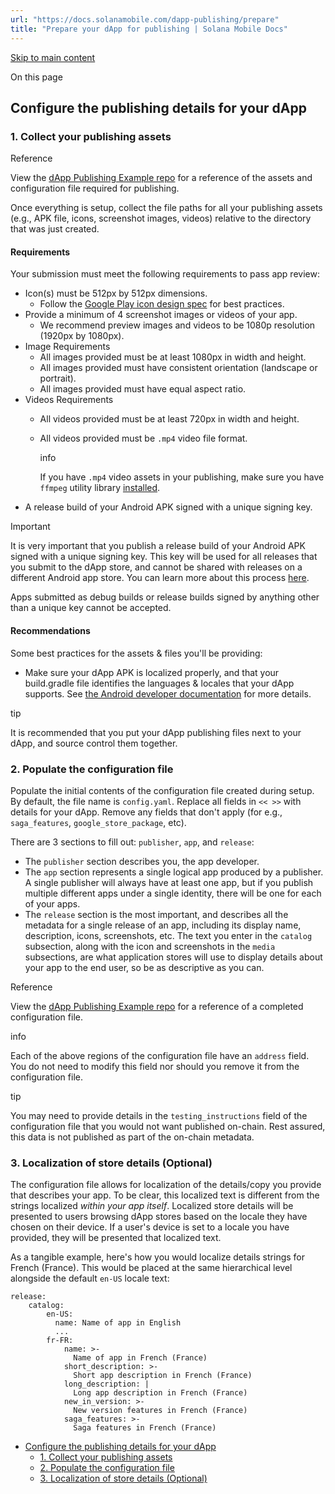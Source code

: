 ```yaml
---
url: "https://docs.solanamobile.com/dapp-publishing/prepare"
title: "Prepare your dApp for publishing | Solana Mobile Docs"
---
```


[Skip to main content](https://docs.solanamobile.com/dapp-publishing/prepare#__docusaurus_skipToContent_fallback)

On this page

## Configure the publishing details for your dApp [​](https://docs.solanamobile.com/dapp-publishing/prepare\#configure-the-publishing-details-for-your-dapp "Direct link to Configure the publishing details for your dApp")

### 1\. Collect your publishing assets [​](https://docs.solanamobile.com/dapp-publishing/prepare\#1-collect-your-publishing-assets "Direct link to 1. Collect your publishing assets")

Reference

View the [dApp Publishing Example repo](https://github.com/solana-mobile/dapp-publishing/tree/main/example) for a reference of the assets and configuration file required for publishing.

Once everything is setup, collect the file paths for all your publishing assets (e.g., APK file, icons, screenshot images, videos) relative to the directory that was just created.

#### Requirements [​](https://docs.solanamobile.com/dapp-publishing/prepare\#requirements "Direct link to Requirements")

Your submission must meet the following requirements to pass app review:

- Icon(s) must be 512px by 512px dimensions.
  - Follow the [Google Play icon design spec](https://developer.android.com/distribute/google-play/resources/icon-design-specifications) for best practices.
- Provide a minimum of 4 screenshot images or videos of your app.
  - We recommend preview images and videos to be 1080p resolution (1920px by 1080px).
- Image Requirements
  - All images provided must be at least 1080px in width and height.
  - All images provided must have consistent orientation (landscape or portrait).
  - All images provided must have equal aspect ratio.
- Videos Requirements
  - All videos provided must be at least 720px in width and height.

  - All videos provided must be `.mp4` video file format.



    info





    If you have `.mp4` video assets in your publishing, make sure you have `ffmpeg` utility library [installed](https://docs.solanamobile.com/dapp-publishing/setup#ffmpeg).
- A release build of your Android APK signed with a unique signing key.


Important

It is very important that you publish a release build of your Android APK signed with a unique signing key. This key will be used for all releases that you submit to the dApp store, and cannot be shared with releases on a different Android app store. You can learn more about this process [here](https://developer.android.com/studio/publish/app-signing#opt-out).

Apps submitted as debug builds or release builds signed by anything other than a unique key cannot be accepted.

#### Recommendations [​](https://docs.solanamobile.com/dapp-publishing/prepare\#recommendations "Direct link to Recommendations")

Some best practices for the assets & files you'll be providing:

- Make sure your dApp APK is localized properly, and that your build.gradle file identifies the languages & locales that your dApp supports. See [the Android developer documentation](https://developer.android.com/guide/topics/resources/multilingual-support#specify-the-languages-your-app-supports) for more details.

tip

It is recommended that you put your dApp publishing files next to your dApp, and source control them together.

### 2\. Populate the configuration file [​](https://docs.solanamobile.com/dapp-publishing/prepare\#2-populate-the-configuration-file "Direct link to 2. Populate the configuration file")

Populate the initial contents of the configuration file created during setup. By default, the file name is `config.yaml`. Replace all fields in `<< >>` with details for your dApp. Remove any fields that don't apply (for e.g., `saga_features`, `google_store_package`, etc).

There are 3 sections to fill out: `publisher`, `app`, and `release`:

- The `publisher` section describes you, the app developer.
- The `app` section represents a single logical app produced by a publisher. A single publisher will always have at least one app, but if you publish multiple different apps under a single identity, there will be one for each of your apps.
- The `release` section is the most important, and describes all the metadata for a single release of an app, including its display name, description, icons, screenshots, etc. The text you enter in the `catalog` subsection, along with the icon and screenshots in the `media` subsections, are what application stores will use to display details about your app to the end user, so be as descriptive as you can.

Reference

View the [dApp Publishing Example repo](https://github.com/solana-mobile/dapp-publishing/blob/main/example/config.yaml) for a reference of a completed configuration file.

info

Each of the above regions of the configuration file have an `address` field. You do not need to modify this field nor should you remove it from the configuration file.

tip

You may need to provide details in the `testing_instructions` field of the configuration file that you would not want published on-chain. Rest assured, this data is not published as part of the on-chain metadata.

### 3\. Localization of store details (Optional) [​](https://docs.solanamobile.com/dapp-publishing/prepare\#3-localization-of-store-details-optional "Direct link to 3. Localization of store details (Optional)")

The configuration file allows for localization of the details/copy you provide that describes your app. To be clear, this localized text is different from the strings localized _within your app itself_. Localized store details will be presented to users browsing dApp stores based on the locale they have chosen on their device. If a user's device is set to a locale you have provided, they will be presented that localized text.

As a tangible example, here's how you would localize details strings for French (France). This would be placed at the same hierarchical level alongside the default `en-US` locale text:

```codeBlockLines_e6Vv
release:
    catalog:
        en-US:
          name: Name of app in English
          ...
        fr-FR:
            name: >-
              Name of app in French (France)
            short_description: >-
              Short app description in French (France)
            long_description: |
              Long app description in French (France)
            new_in_version: >-
              New version features in French (France)
            saga_features: >-
              Saga features in French (France)

```

- [Configure the publishing details for your dApp](https://docs.solanamobile.com/dapp-publishing/prepare#configure-the-publishing-details-for-your-dapp)
  - [1\. Collect your publishing assets](https://docs.solanamobile.com/dapp-publishing/prepare#1-collect-your-publishing-assets)
  - [2\. Populate the configuration file](https://docs.solanamobile.com/dapp-publishing/prepare#2-populate-the-configuration-file)
  - [3\. Localization of store details (Optional)](https://docs.solanamobile.com/dapp-publishing/prepare#3-localization-of-store-details-optional)